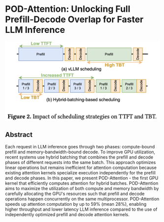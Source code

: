 # POD-Attention: Unlocking Full Prefill-Decode Overlap for Faster LLM Inference

<p align="center">
<img src="fig2.png" width="600" title="blank">
</p>

## Abstract

Each request in LLM inference goes through two phases: compute-bound prefill
and memory-bandwidth-bound decode. To improve GPU utilization, recent systems
use hybrid batching that combines the prefill and decode phases of different
requests into the same batch. This approach optimizes linear operations but
remains inefficient for attention computation because existing attention
kernels specialize execution independently for the prefill and decode phases.
  In this paper, we present POD-Attention - the first GPU kernel that
efficiently computes attention for hybrid batches. POD-Attention aims to
maximize the utilization of both compute and memory bandwidth by carefully
allocating the GPU's resources such that prefill and decode operations happen
concurrently on the same multiprocessor. POD-Attention speeds up attention
computation by up to $59\%$ (mean $28\%$), enabling higher throughput and lower
latency LLM inference compared to the use of independently optimized prefill
and decode attention kernels.
